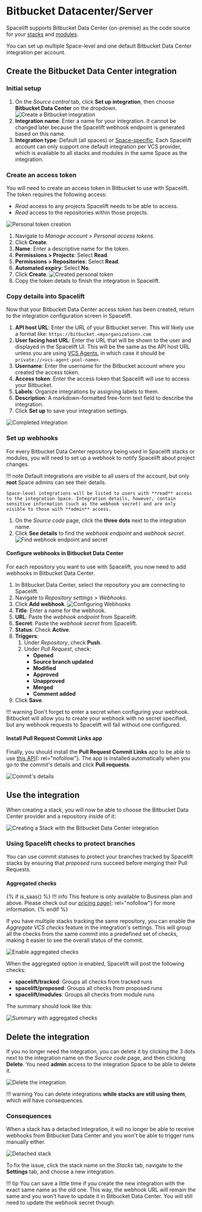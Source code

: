 # Bitbucket Datacenter/Server

Spacelift supports Bitbucket Data Center (on-premise) as the code source for your [stacks](../../concepts/stack/README.md) and [modules](../../vendors/terraform/module-registry.md).

You can set up multiple Space-level and one default Bitbucket Data Center integration per account.

## Create the Bitbucket Data Center integration

### Initial setup

1. On the _Source control_ tab, click **Set up integration**, then choose **Bitbucket Data Center** on the dropdown.
    ![Create a Bitbucket integration](<../../assets/screenshots/BitbucketDatacenter_create_form.png>)
2. **Integration name**: Enter a name for your integration. It cannot be changed later because the Spacelift webhook endpoint is generated based on this name.
3. **Integration type**: Default (all spaces) or [Space-specific](../../concepts/spaces/README.md). Each Spacelift account can only support one default integration per VCS provider, which is available to all stacks and modules in the same Space as the integration.

### Create an access token

You will need to create an access token in Bitbucket to use with Spacelift. The token requires the following access:

- _Read_ access to any projects Spacelift needs to be able to access.
- _Read_ access to the repositories within those projects.

![Personal token creation](<../../assets/screenshots/image (65).png>)

1. Navigate to _Manage account_ > _Personal access tokens_.
2. Click **Create**.
3. **Name**: Enter a descriptive name for the token.
4. **Permissions > Projects**: Select **Read**.
5. **Permissions > Repositories**: Select **Read**.
6. **Automated expiry**: Select **No**.
7. Click **Create**.
    ![Created personal token](<../../assets/screenshots/image (66).png>)
8. Copy the token details to finish the integration in Spacelift.

### Copy details into Spacelift

Now that your Bitbucket Data Center access token has been created, return to the integration configuration screen in Spacelift.

1. **API host URL**: Enter the URL of your Bitbucket server. This will likely use a format like: `https://bitbucket.<myorganization>.com`
2. **User facing host URL**: Enter the URL that will be shown to the user and displayed in the Spacelift UI. This will be the same as the API host URL unless you are using [VCS Agents](../../concepts/vcs-agent-pools.md), in which case it should be `private://<vcs-agent-pool-name>`.
3. **Username**: Enter the username for the Bitbucket account where you created the access token.
4. **Access token**: Enter the access token that Spacelift will use to access your Bitbucket.
5. **Labels**: Organize integrations by assigning labels to them.
6. **Description**: A markdown-formatted free-form text field to describe the integration.
7. Click **Set up** to save your integration settings.

![Completed integration](<../../assets/screenshots/BitbucketDatacenter_save_form.png>)

### Set up webhooks

For every Bitbucket Data Center repository being used in Spacelift stacks or modules, you will need to set up a webhook to notify Spacelift about project changes.

!!! note
    Default integrations are visible to all users of the account, but only **root** Space admins can see their details.

    Space-level integrations will be listed to users with **read** access to the integration Space. Integration details, however, contain sensitive information (such as the webhook secret) and are only visible to those with **admin** access.

1. On the _Source code_ page, click the **three dots** next to the integration name.
2. Click **See details** to find the _webhook endpoint_ and _webhook secret_.
    ![Find webhook endpoint and secret](<../../assets/screenshots/BitbucketDatacenter_details.png>)

#### Configure webhooks in Bitbucket Data Center

For each repository you want to use with Spacelift, you now need to add webhooks in Bitbucket Data Center.

1. In Bitbucket Data Center, select the repository you are connecting to Spacelift.
2. Navigate to _Repository settings_ > _Webhooks_.
3. Click **Add webhook**.
    ![Configuring Webhooks](<../../assets/screenshots/bitbucket-datacenter-webhook-settings.png>)
4. **Title**: Enter a name for the webhook.
5. **URL**: Paste the _webhook endpoint_ from Spacelift.
6. **Secret**: Paste the _webhook secret_ from Spacelift.
7. **Status**: Check **Active**.
8. **Triggers**:
      1. Under _Repository_, check **Push**.
      2. Under _Pull Request_, check:
         - **Opened**
         - **Source branch updated**
         - **Modified**
         - **Approved**
         - **Unapproved**
         - **Merged**
         - **Comment added**
9. Click **Save**.

!!! warning
    Don't forget to enter a secret when configuring your webhook. Bitbucket will allow you to create your webhook with no secret specified, but any webhook requests to Spacelift will fail without one configured.

#### Install Pull Request Commit Links app

Finally, you should install the **Pull Request Commit Links** app to be able to use [this API](https://developer.atlassian.com/bitbucket/api/2/reference/resource/repositories/%7Bworkspace%7D/%7Brepo_slug%7D/commit/%7Bcommit%7D/pullrequests){: rel="nofollow"}. The app is installed automatically when you go to the commit's details and click **Pull requests**.

![Commit's details](<../../assets/screenshots/Screenshot from 2021-06-15 11-19-56.png>)

## Use the integration

When creating a stack, you will now be able to choose the Bitbucket Data Center provider and a repository inside of it:

![Creating a Stack with the Bitbucket Data Center integration](<../../assets/screenshots/BitbucketDatacenter_create_stack.png>)

### Using Spacelift checks to protect branches

You can use commit statuses to protect your branches tracked by Spacelift stacks by ensuring that _proposed_ runs succeed before merging their Pull Requests.

#### Aggregated checks

{% if is_saas() %}
!!! info
    This feature is only available to Business plan and above. Please check out our [pricing page](https://spacelift.io/pricing){: rel="nofollow"} for more information.
{% endif %}

If you have multiple stacks tracking the same repository, you can enable the _Aggregate VCS checks_ feature in the integration's settings. This will group all the checks from the same commit into a predefined set of checks, making it easier to see the overall status of the commit.

![Enable aggregated checks](<../../assets/screenshots/aggregated-checks-bitbucketserver-settings.png>)

When the aggregated option is enabled, Spacelift will post the following checks:

- **spacelift/tracked**: Groups all checks from tracked runs
- **spacelift/proposed**: Groups all checks from proposed runs
- **spacelift/modules**: Groups all checks from module runs

The summary should look like this:

![Summary with aggregated checks](<../../assets/screenshots/aggregated-checks-bitbucketserver-summary.png>)

## Delete the integration

If you no longer need the integration, you can delete it by clicking the 3 dots next to the integration name on the _Source code_ page, and then clicking **Delete**. You need **admin** access to the integration Space to be able to delete it.

![Delete the integration](<../../assets/screenshots/BitbucketDatacenter_deletion_button.png>)

!!! warning
    You can delete integrations **while stacks are still using them**, which will have consequences.

### Consequences

When a stack has a detached integration, it will no longer be able to receive webhooks from Bitbucket Data Center and you won't be able to trigger runs manually either.

![Detached stack](<../../assets/screenshots/BitbucketDatacenter_detached_stack.png>)

To fix the issue, click the stack name on the _Stacks_ tab, navigate to the **Settings** tab, and choose a new integration.

!!! tip
    You can save a little time if you create the new integration with the exact same name as the old one. This way, the webhook URL will remain the same and you won't have to update it in Bitbucket Data Center. You will still need to update the webhook secret though.
